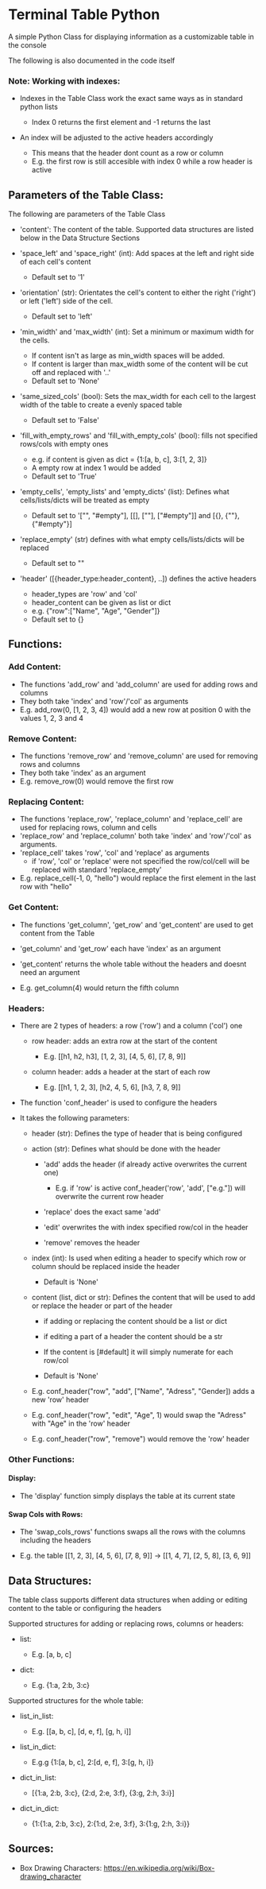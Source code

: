 # Terminal Table Python
A simple Python Class for displaying information as a customizable table in the console

The following is also documented in the code itself

### Note: Working with indexes:

- Indexes in the Table Class work the exact same ways as in standard python lists
    - Index 0 returns the first element and -1 returns the last

- An index will be adjusted to the active headers accordingly
    - This means that the header dont count as a row or column
    - E.g. the first row is still accesible with index 0 while a row header is active

## Parameters of the Table Class:

The following are parameters of the Table Class

- 'content': The content of the table. Supported data structures are listed below in the Data Structure Sections

- 'space_left' and 'space_right' (int): Add spaces at the left and right side of each cell's content
    - Default set to '1'

- 'orientation' (str): Orientates the cell's content to either the right ('right') or left ('left') side of the cell.
    - Default set to 'left'

- 'min_width' and 'max_width' (int): Set a minimum or maximum width for the cells. 
    - If content isn't as large as min_width spaces will be added.
    - If content is larger than max_width some of the content will be cut off and replaced with '..'
    - Default set to 'None'

- 'same_sized_cols' (bool): Sets the max_width for each cell to the largest width of the table to create a evenly spaced table
    - Default set to 'False'

- 'fill_with_empty_rows' and 'fill_with_empty_cols' (bool): fills not specified rows/cols with empty ones
    - e.g. if content is given as dict = {1:[a, b, c], 3:[1, 2, 3]}
    - A empty row at index 1 would be added
    - Default set to 'True'

- 'empty_cells', 'empty_lists' and 'empty_dicts' (list): Defines what cells/lists/dicts will be treated as empty
    - Default set to '["", "#empty"], [[], [""], ["#empty"]] and [{}, {""}, {"#empty"}]

- 'replace_empty' (str) defines with what empty cells/lists/dicts will be replaced
    - Default set to ""

- 'header' ([{header_type:header_content}, ..]) defines the active headers
    - header_types are 'row' and 'col'
    - header_content can be given as list or dict
    - e.g. {"row":["Name", "Age", "Gender"]}
    - Default set to {}

## Functions:

### Add Content:

- The functions 'add_row' and 'add_column' are used for adding rows and columns
- They both take 'index' and 'row'/'col' as arguments
- E.g. add_row(0, [1, 2, 3, 4]) would add a new row at position 0 with the values 1, 2, 3 and 4

### Remove Content:

- The functions 'remove_row' and 'remove_column' are used for removing rows and columns
- They both take 'index' as an argument
- E.g. remove_row(0) would remove the first row

### Replacing Content:

- The functions 'replace_row', 'replace_column' and 'replace_cell' are used for replacing rows, column and cells
- 'replace_row' and 'replace_column' both take 'index' and 'row'/'col' as arguments.
- 'replace_cell' takes 'row', 'col' and 'replace' as arguments
    - if 'row', 'col' or 'replace' were not specified the row/col/cell will be replaced with standard 'replace_empty'
- E.g. replace_cell(-1, 0, "hello") would replace the first element in the last row with "hello"

### Get Content:

- The functions 'get_column', 'get_row' and 'get_content' are used to get content from the Table

- 'get_column' and 'get_row' each have 'index' as an argument

- 'get_content' returns the whole table without the headers and doesnt need an argument

- E.g. get_column(4) would return the fifth column

### Headers:

- There are 2 types of headers: a row ('row') and a column ('col') one

    - row header: adds an extra row at the start of the content
        - E.g. [[h1, h2, h3], [1, 2, 3], [4, 5, 6], [7, 8, 9]]

    - column header: adds a header at the start of each row
        - E.g. [[h1, 1, 2, 3], [h2, 4, 5, 6], [h3, 7, 8, 9]]

- The function 'conf_header' is used to configure the headers

- It takes the following parameters:

    - header (str): Defines the type of header that is being configured

    - action (str): Defines what should be done with the header
        
        - 'add' adds the header (if already active overwrites the current one)
            - E.g. if 'row' is active conf_header('row', 'add', ["e.g."]) will overwrite the current row header
        
        - 'replace' does the exact same 'add'

        - 'edit' overwrites the with index specified row/col in the header

        - 'remove' removes the header

    - index (int): Is used when editing a header to specify which row or column should be replaced inside the header

        - Default is 'None'

    - content (list, dict or str): Defines the content that will be used to add or replace the header or part of the header
        
        - if adding or replacing the content should be a list or dict

        - if editing a part of a header the content should be a str

        - If the content is [#default] it will simply numerate for each row/col
        
        - Default is 'None'

    - E.g. conf_header("row", "add", ["Name", "Adress", "Gender]) adds a new 'row' header
    
    - E.g. conf_header("row", "edit", "Age", 1) would swap the "Adress" with "Age" in the 'row' header
    
    - E.g. conf_header("row", "remove") would remove the 'row' header

### Other Functions:

#### Display:

- The 'display' function simply displays the table at its current state

#### Swap Cols with Rows:

-  The 'swap_cols_rows' functions swaps all the rows with the columns including the headers

- E.g. the table [[1, 2, 3], [4, 5, 6], [7, 8, 9]] -> [[1, 4, 7], [2, 5, 8], [3, 6, 9]]

## Data Structures:

The table class supports different data structures when adding or editing content to the table or configuring the headers

Supported structures for adding or replacing rows, columns or headers:

- list:
    - E.g. [a, b, c]

- dict:
    - E.g. {1:a, 2:b, 3:c}

Supported structures for the whole table:

- list_in_list:
    - E.g. [[a, b, c], [d, e, f], [g, h, i]]

- list_in_dict:
    - E.g.g {1:[a, b, c], 2:[d, e, f], 3:[g, h, i]}

- dict_in_list:
    - [{1:a, 2:b, 3:c}, {2:d, 2:e, 3:f}, {3:g, 2:h, 3:i}]

- dict_in_dict:
    - {1:{1:a, 2:b, 3:c}, 2:{1:d, 2:e, 3:f}, 3:{1:g, 2:h, 3:i}}

## Sources:

- Box Drawing Characters: https://en.wikipedia.org/wiki/Box-drawing_character
